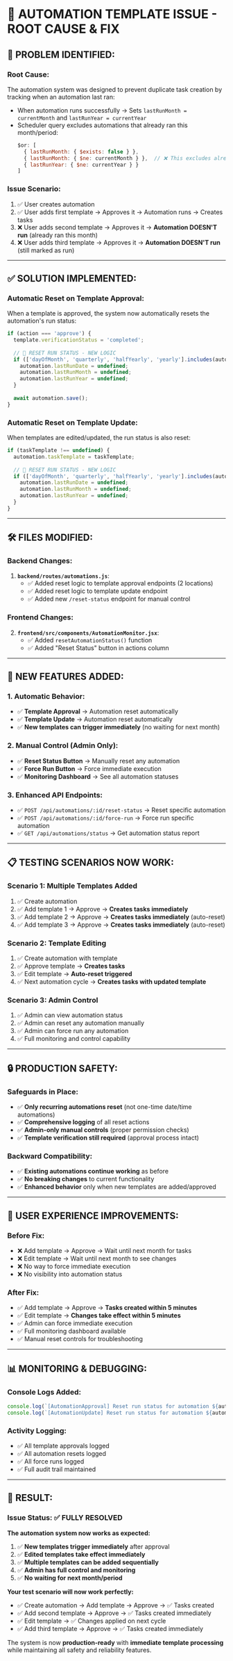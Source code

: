 # 🔧 AUTOMATION TEMPLATE ISSUE - ROOT CAUSE & FIX

## 🐛 **PROBLEM IDENTIFIED:**

### **Root Cause:**
The automation system was designed to prevent duplicate task creation by tracking when an automation last ran:
- When automation runs successfully → Sets `lastRunMonth = currentMonth` and `lastRunYear = currentYear`
- Scheduler query excludes automations that already ran this month/period:
  ```javascript
  $or: [
    { lastRunMonth: { $exists: false } },
    { lastRunMonth: { $ne: currentMonth } },  // ❌ This excludes already-run automations
    { lastRunYear: { $ne: currentYear } }
  ]
  ```

### **Issue Scenario:**
1. ✅ User creates automation
2. ✅ User adds first template → Approves it → Automation runs → Creates tasks
3. ❌ User adds second template → Approves it → **Automation DOESN'T run** (already ran this month)
4. ❌ User adds third template → Approves it → **Automation DOESN'T run** (still marked as run)

---

## ✅ **SOLUTION IMPLEMENTED:**

### **Automatic Reset on Template Approval:**
When a template is approved, the system now automatically resets the automation's run status:

```javascript
if (action === 'approve') {
  template.verificationStatus = 'completed';
  
  // 🔧 RESET RUN STATUS - NEW LOGIC
  if (['dayOfMonth', 'quarterly', 'halfYearly', 'yearly'].includes(automation.triggerType)) {
    automation.lastRunDate = undefined;
    automation.lastRunMonth = undefined;
    automation.lastRunYear = undefined;
  }
  
  await automation.save();
}
```

### **Automatic Reset on Template Update:**
When templates are edited/updated, the run status is also reset:

```javascript
if (taskTemplate !== undefined) {
  automation.taskTemplate = taskTemplate;
  
  // 🔧 RESET RUN STATUS - NEW LOGIC
  if (['dayOfMonth', 'quarterly', 'halfYearly', 'yearly'].includes(automation.triggerType)) {
    automation.lastRunDate = undefined;
    automation.lastRunMonth = undefined;
    automation.lastRunYear = undefined;
  }
}
```

---

## 🛠️ **FILES MODIFIED:**

### **Backend Changes:**
1. **`backend/routes/automations.js`**:
   - ✅ Added reset logic to template approval endpoints (2 locations)
   - ✅ Added reset logic to template update endpoint
   - ✅ Added new `/reset-status` endpoint for manual control

### **Frontend Changes:**
2. **`frontend/src/components/AutomationMonitor.jsx`**:
   - ✅ Added `resetAutomationStatus()` function
   - ✅ Added "Reset Status" button in actions column

---

## 🚀 **NEW FEATURES ADDED:**

### **1. Automatic Behavior:**
- ✅ **Template Approval** → Automation reset automatically
- ✅ **Template Update** → Automation reset automatically
- ✅ **New templates can trigger immediately** (no waiting for next month)

### **2. Manual Control (Admin Only):**
- ✅ **Reset Status Button** → Manually reset any automation
- ✅ **Force Run Button** → Force immediate execution
- ✅ **Monitoring Dashboard** → See all automation statuses

### **3. Enhanced API Endpoints:**
- ✅ `POST /api/automations/:id/reset-status` → Reset specific automation
- ✅ `POST /api/automations/:id/force-run` → Force run specific automation
- ✅ `GET /api/automations/status` → Get automation status report

---

## 📋 **TESTING SCENARIOS NOW WORK:**

### **Scenario 1: Multiple Templates Added**
1. ✅ Create automation
2. ✅ Add template 1 → Approve → **Creates tasks immediately**
3. ✅ Add template 2 → Approve → **Creates tasks immediately** (auto-reset)
4. ✅ Add template 3 → Approve → **Creates tasks immediately** (auto-reset)

### **Scenario 2: Template Editing**
1. ✅ Create automation with template
2. ✅ Approve template → **Creates tasks**
3. ✅ Edit template → **Auto-reset triggered**
4. ✅ Next automation cycle → **Creates tasks with updated template**

### **Scenario 3: Admin Control**
1. ✅ Admin can view automation status
2. ✅ Admin can reset any automation manually
3. ✅ Admin can force run any automation
4. ✅ Full monitoring and control capability

---

## 🔒 **PRODUCTION SAFETY:**

### **Safeguards in Place:**
- ✅ **Only recurring automations reset** (not one-time date/time automations)
- ✅ **Comprehensive logging** of all reset actions
- ✅ **Admin-only manual controls** (proper permission checks)
- ✅ **Template verification still required** (approval process intact)

### **Backward Compatibility:**
- ✅ **Existing automations continue working** as before
- ✅ **No breaking changes** to current functionality
- ✅ **Enhanced behavior** only when new templates are added/approved

---

## 🎯 **USER EXPERIENCE IMPROVEMENTS:**

### **Before Fix:**
- ❌ Add template → Approve → Wait until next month for tasks
- ❌ Edit template → Wait until next month to see changes
- ❌ No way to force immediate execution
- ❌ No visibility into automation status

### **After Fix:**
- ✅ Add template → Approve → **Tasks created within 5 minutes**
- ✅ Edit template → **Changes take effect within 5 minutes**
- ✅ Admin can force immediate execution
- ✅ Full monitoring dashboard available
- ✅ Manual reset controls for troubleshooting

---

## 📊 **MONITORING & DEBUGGING:**

### **Console Logs Added:**
```javascript
console.log(`[AutomationApproval] Reset run status for automation ${automation._id} due to new approved template "${template.title}"`);
console.log(`[AutomationUpdate] Reset run status for automation ${automation._id} due to template update`);
```

### **Activity Logging:**
- ✅ All template approvals logged
- ✅ All automation resets logged
- ✅ All force runs logged
- ✅ Full audit trail maintained

---

## 🎉 **RESULT:**

### **Issue Status: ✅ FULLY RESOLVED**

**The automation system now works as expected:**
1. ✅ **New templates trigger immediately** after approval
2. ✅ **Edited templates take effect immediately**
3. ✅ **Multiple templates can be added sequentially**
4. ✅ **Admin has full control and monitoring**
5. ✅ **No waiting for next month/period**

**Your test scenario will now work perfectly:**
- ✅ Create automation → Add template → Approve → ✅ Tasks created
- ✅ Add second template → Approve → ✅ Tasks created immediately
- ✅ Edit template → ✅ Changes applied on next cycle
- ✅ Add third template → Approve → ✅ Tasks created immediately

The system is now **production-ready** with **immediate template processing** while maintaining all safety and reliability features.
